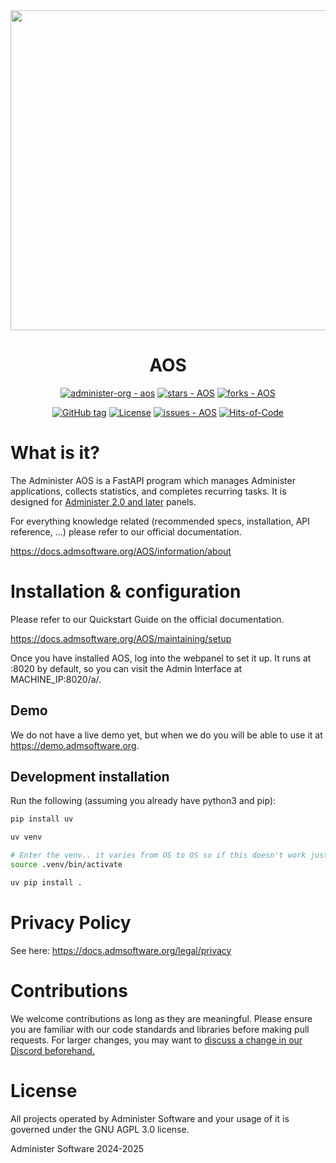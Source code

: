 <div align = "center">
<img src="https://github.com/administer-org/administer/raw/main/.readme/Administer-Text.png?raw=true" width="512">

# AOS

[![administer-org - aos](https://img.shields.io/static/v1?label=administer-org&message=aos&color=green&logo=github)](https://github.com/administer-org/aos "Go to GitHub repo") [![stars - AOS](https://img.shields.io/github/stars/administer-org/aos?style=social)](https://github.com/administer-org/aos) [![forks - AOS](https://img.shields.io/github/forks/administer-org/aos?style=social)](https://github.com/administer-org/aos)

[![GitHub tag](https://img.shields.io/github/tag/administer-org/aos?include_prereleases=&sort=semver&color=green)](https://github.com/administer-org/aos/releases/) [![License](https://img.shields.io/badge/License-AGPL--3.0-green)](#license) [![issues - AOS](https://img.shields.io/github/issues/administer-org/aos)](https://github.com/administer-org/aos/issues) [![Hits-of-Code](https://hitsofcode.com/github/administer-org/aos?branch=main)](https://hitsofcode.com/github/administer-org/aos/view?branch=main)

</div>

# What is it?

The Administer AOS is a FastAPI program which manages Administer applications, collects statistics, and completes recurring tasks. It is designed for [Administer 2.0 and later](https://github.com/administer-org/administer) panels.

For everything knowledge related (recommended specs, installation, API reference, ...) please refer to our official documentation.

https://docs.admsoftware.org/AOS/information/about

# Installation & configuration

Please refer to our Quickstart Guide on the official documentation.

https://docs.admsoftware.org/AOS/maintaining/setup

Once you have installed AOS, log into the webpanel to set it up. It runs at :8020 by default, so you can visit the Admin Interface at MACHINE_IP:8020/a/.

## Demo

We do not have a live demo yet, but when we do you will be able to use it at https://demo.admsoftware.org. 

## Development installation

Run the following (assuming you already have python3 and pip):

```sh
pip install uv

uv venv

# Enter the venv.. it varies from OS to OS so if this doesn't work just run the command it tells you to
source .venv/bin/activate

uv pip install .
```

# Privacy Policy

See here: https://docs.admsoftware.org/legal/privacy

# Contributions

We welcome contributions as long as they are meaningful. Please ensure you are familiar with our code standards and libraries before making pull requests. For larger changes, you may want to [discuss a change in our Discord beforehand.](https://to.admsoftware.org/discord)

# License

All projects operated by Administer Software and your usage of it is governed under the GNU AGPL 3.0 license.

Administer Software 2024-2025
